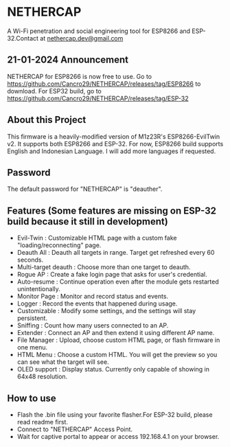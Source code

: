 # NETHERCAP
A Wi-Fi penetration and social engineering tool for ESP8266 and ESP-32.Contact at nethercap.dev@gmail.com

## 21-01-2024 Announcement
NETHERCAP for ESP8266 is now free to use. Go to https://github.com/Cancro29/NETHERCAP/releases/tag/ESP8266 to download. 
For ESP32 build, go to https://github.com/Cancro29/NETHERCAP/releases/tag/ESP-32

## About this Project
This firmware is a heavily-modified version of M1z23R's ESP8266-EvilTwin v2.
It supports both ESP8266 and ESP-32. For now, ESP8266 build supports English and Indonesian Language.
I will add more languages if requested.

## Password
The default password for "NETHERCAP" is "deauther".

## Features (Some features are missing on ESP-32 build because it still in development)
- Evil-Twin : Customizable HTML page with a custom fake "loading/reconnecting" page.
- Deauth All : Deauth all targets in range. Target get refreshed every 60 seconds.
- Multi-target deauth : Choose more than one target to deauth.
- Rogue AP  : Create a fake login page that asks for user's credential.
- Auto-resume : Continue operation even after the module gets restarted unintentionally.
- Monitor Page : Monitor and record status and events.
- Logger  : Record the events that happened during usage.
- Customizable : Modify some settings, and the settings will stay persistent.
- Sniffing : Count how many users connected to an AP.
- Extender : Connect an AP and then extend it using different AP name.
- File Manager : Upload, choose custom HTML page, or flash firmware in one menu.
- HTML Menu : Choose a custom HTML. You will get the preview so you can see what the target will see.
- OLED support : Display status. Currently only capable of showing in 64x48 resolution.

## How to use
- Flash the .bin file using your favorite flasher.For ESP-32 build, please read readme first. 
- Connect to "NETHERCAP" Access Point.
- Wait for captive portal to appear or access 192.168.4.1 on your browser.
